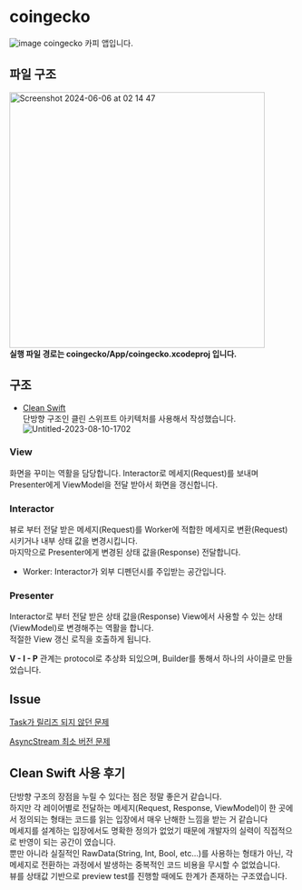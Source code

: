 # coingecko

![image](https://github.com/GangWoon/coingecko/assets/48466830/8104f3f4-df20-4b20-90e2-8f4d9ce7bf84)
coingecko 카피 앱입니다. 

## 파일 구조
 <img width="450" alt="Screenshot 2024-06-06 at 02 14 47" src="https://github.com/GangWoon/coingecko/assets/48466830/263fab48-68e4-43dc-b933-5eda5bb802b0"> <br>
**실행 파일 경로는 coingecko/App/coingecko.xcodeproj 입니다.**

## 구조
- [Clean Swift](https://github.com/Clean-Swift/CleanStore?tab=readme-ov-file) <br>
단방향 구조인 클린 스위프트 아키텍처를 사용해서 작성했습니다.
![Untitled-2023-08-10-1702](https://github.com/GangWoon/coingecko/assets/48466830/2a043de1-1e0b-4dca-9a86-840a61abbcf7)

### View
화면을 꾸미는 역활을 담당합니다. Interactor로 메세지(Request)를 보내며 Presenter에게 ViewModel을 전달 받아서 화면을 갱신합니다.

### Interactor
뷰로 부터 전달 받은 메세지(Request)를 Worker에 적합한 메세지로 변환(Request) 시키거나 내부 상태 값을 변경시킵니다. <br>
마지막으로 Presenter에게 변경된 상태 값을(Response) 전달합니다.
- Worker: Interactor가 외부 디펜던시를 주입받는 공간입니다.

### Presenter
Interactor로 부터 전달 받은 상태 값을(Response) View에서 사용할 수 있는 상태(ViewModel)로 변경해주는 역활을 합니다. <br>
적절한 View 갱신 로직을 호출하게 됩니다.

**V - I - P** 관계는 protocol로 추상화 되있으며, Builder를 통해서 하나의 사이클로 만들었습니다.

## Issue 
[Task가 릴리즈 되지 않던 문제](https://github.com/GangWoon/coingecko/issues/1) <br>

[AsyncStream 최소 버전 문제](https://github.com/GangWoon/coingecko/issues/2)

## Clean Swift 사용 후기
단방향 구조의 장점을 누릴 수 있다는 점은 정말 좋은거 같습니다.<br>
하지만 각 레이어별로 전달하는 메세지(Request, Response, ViewModel)이 한 곳에서 정의되는 형태는 코드를 읽는 입장에서 매우 난해한 느낌을 받는 거 같습니다<br>
메세지를 설계하는 입장에서도 명확한 정의가 없었기 때문에 개발자의 실력이 직접적으로 반영이 되는 공간이 였습니다.<br>
뿐만 아니라 실질적인 RawData(String, Int, Bool, etc...)를 사용하는 형태가 아닌, 각 메세지로 전환하는 과정에서 발생하는 중복적인 코드 비용을 무시할 수 없었습니다.<br>
뷰를 상태값 기반으로 preview test를 진행할 때에도 한계가 존재하는 구조였습니다.<br>
